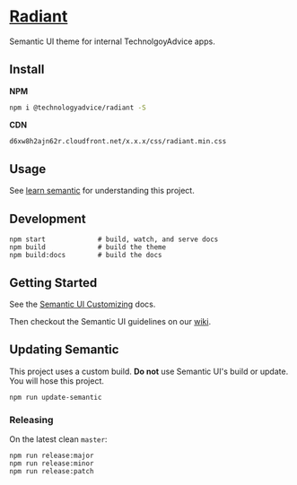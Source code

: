 # [Radiant](http://technologyadvice.github.io/radiant/)

Semantic UI theme for internal TechnolgoyAdvice apps.

## Install

**NPM**

```bash
npm i @technologyadvice/radiant -S
```

**CDN**

```bash
d6xw8h2ajn62r.cloudfront.net/x.x.x/css/radiant.min.css
```

## Usage

See [learn semantic](http://learnsemantic.com/) for understanding this project.

## Development

```
npm start             # build, watch, and serve docs
npm build             # build the theme
npm build:docs        # build the docs
```


## Getting Started

See the [Semantic UI Customizing](http://learnsemantic.com/developing/customizing.html) docs.

Then checkout the Semantic UI guidelines on our [wiki](https://github.com/TechnologyAdvice/TAPAnsible/wiki/).

## Updating Semantic

This project uses a custom build.  **Do not** use Semantic UI's build or update. You will hose this project.

    npm run update-semantic

### Releasing

On the latest clean `master`:

    npm run release:major
    npm run release:minor
    npm run release:patch
